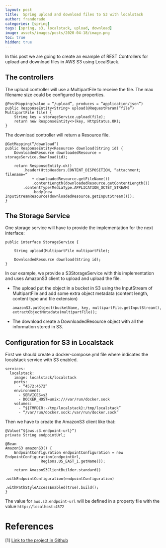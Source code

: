 ```yaml
---
layout: post
title:  Spring upload and download files to S3 with localstack
author: frandorado
categories: [spring]
tags: [spring, s3, localstack, upload, download]
image: assets/images/posts/2020-04-18/image.png
toc: true
hidden: true
---
```



In this post we are going to create an example of REST Controllers for upload and download files in AWS S3 using LocalStack.

## The controllers

The upload controller will use a MultipartFile to receive the file. The max filename size could be configured by properties.

```
@PostMapping(value = “/upload”, produces = “application/json”)
public ResponseEntity<String> upload(@RequestParam(“file”) MultipartFile file) {
    String key = storageService.upload(file);
    return new ResponseEntity<>(key, HttpStatus.OK);
}
```

The download controller will return a Resource file.

```
@GetMapping(“/download”)
public ResponseEntity<Resource> download(String id) {
    DownloadedResource downloadedResource = storageService.download(id);
        
    return ResponseEntity.ok()
		.header(HttpHeaders.CONTENT_DISPOSITION, “attachment; filename=“ 
			+ downloadedResource.getFileName())
          	.contentLength(downloadedResource.getContentLength())
		.contentType(MediaType.APPLICATION_OCTET_STREAM)
          	.body(new InputStreamResource(downloadedResource.getInputStream()));
}
```

## The Storage Service

One storage service will have to provide the implementation for the next interface:

```
public interface StorageService {
    
    String upload(MultipartFile multipartFile);
    
    DownloadedResource download(String id);
}
```

In our example, we provide a S3StorageService with this implementation and uses AmazonS3 client to upload and upload the file.

* The upload put the object in a bucket in S3 using the InputStream of MultipartFile and add some extra object metadata (content length, content type and file extension)

	```
	amazonS3.putObject(bucketName, key, multipartFile.getInputStream(), extractObjectMetadata(multipartFile));
	```

* The download create a DownloadedResource object with all the information stored in S3.

## Configuration for S3 in Localstack

First we should create a docker-compose.yml file where indicates the localstack service with S3 enabled.

```
services:
  localstack:
    image: localstack/localstack
    ports:
      - “4572:4572”
    environment:
      - SERVICES=s3
      - DOCKER_HOST=unix:///var/run/docker.sock
    volumes:
      - “${TMPDIR:-/tmp/localstack}:/tmp/localstack”
      - “/var/run/docker.sock:/var/run/docker.sock”
```

Then we have to create the AmazonS3 client like that:

```
@Value(“${aws.s3.endpoint-url}”)
private String endpointUrl;
    
@Bean
AmazonS3 amazonS3() {
    EndpointConfiguration endpointConfiguration = new EndpointConfiguration(endpointUrl,
                Regions.US_EAST_1.getName());
                
    return AmazonS3ClientBuilder.standard()
                                .withEndpointConfiguration(endpointConfiguration)
                                .withPathStyleAccessEnabled(true).build();
}
```

The value for `aws.s3.endpoint-url` will be defined in a property file with the value `http://localhost:4572`


# References

[1] [Link to the project in Github](https://github.com/frandorado/spring-projects/tree/master/spring-upload-s3-localstack)

